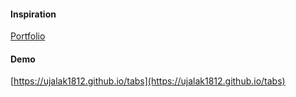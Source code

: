 #### Inspiration

[Portfolio](https://gatsby-strapi-portfolio-project.netlify.app/)

#### Demo
[https://ujalak1812.github.io/tabs](https://ujalak1812.github.io/tabs)
